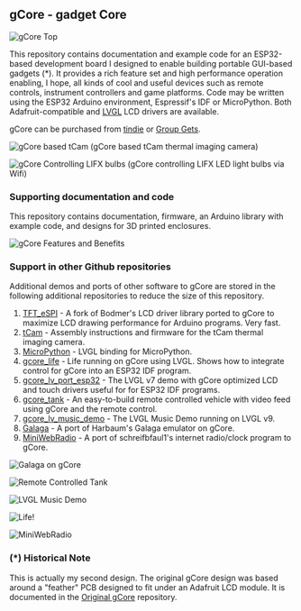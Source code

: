 ## gCore - gadget Core

![gCore Top](Pictures/gcore_rev3.png)
 
This repository contains documentation and example code for an ESP32-based development board I designed to enable building portable GUI-based gadgets (*).  It provides a rich feature set and high performance operation enabling, I hope, all kinds of cool and useful devices such as remote controls, instrument controllers and game platforms.  Code may be written using the ESP32 Arduino environment, Espressif's IDF or MicroPython.  Both Adafruit-compatible and [LVGL](https://lvgl.io) LCD drivers are available.

gCore can be purchased from [tindie](https://www.tindie.com/products/globoy/gcore-high-end-esp32-graphics-dev-board/) or [Group Gets](https://groupgets.com).

![gCore based tCam](Pictures/tcam_iron.png)
(gCore based tCam thermal imaging camera)

![gCore Controlling LIFX bulbs](Pictures/gcore_lifx_remote.png)
(gCore controlling LIFX LED light bulbs via Wifi)

### Supporting documentation and code
This repository contains documentation, firmware, an Arduino library with example code, and designs for 3D printed enclosures.

![gCore Features and Benefits](Pictures/gcore_feat_benefits.png)

### Support in other Github repositories
Additional demos and ports of other software to gCore are stored in the following additional repositories to reduce the size of this repository.

1. [TFT_eSPI](https://github.com/danjulio/TFT_eSPI) - A fork of Bodmer's LCD driver library ported to gCore to maximize LCD drawing performance for Arduino programs.  Very fast.
2. [tCam](https://github.com/danjulio/tCam) - Assembly instructions and firmware for the tCam thermal imaging camera.
3. [MicroPython](https://github.com/danjulio/lv_binding_micropython) - LVGL binding for MicroPython.
4. [gcore_life](https://github.com/danjulio/gcore_life) - Life running on gCore using LVGL.  Shows how to integrate control for gCore into an ESP32 IDF program.
5. [gcore\_lv\_port_esp32](https://github.com/danjulio/gcore_lv_port_esp32) - The LVGL v7 demo with gCore optimized LCD and touch drivers useful for for ESP32 IDF programs.
6. [gcore_tank](https://github.com/danjulio/gcore_tank) - An easy-to-build remote controlled vehicle with video feed using gCore and the remote control.
7. [gcore\_lv\_music_demo](https://github.com/danjulio/gcore_lvgl_music_player) - The LVGL Music Demo running on LVGL v9.
8. [Galaga](https://github.com/danjulio/gcore_galagino) - A port of Harbaum's Galaga emulator on gCore.
9. [MiniWebRadio](https://github.com/danjulio/ESP32-MiniWebRadio) - A port of schreifbfaul1's internet radio/clock program to gCore.

![Galaga on gCore](Pictures/gcore_galaga.png)

![Remote Controlled Tank](Pictures/tank_gcore.png)

![LVGL Music Demo](Pictures/lvgl_music_demo.png)

![Life!](Pictures/life.png)

![MiniWebRadio](Pictures/gCore_MiniWebRadio.png)

### (*) Historical Note
This is actually my second design.  The original gCore design was based around a "feather" PCB designed to fit under an Adafruit LCD module.  It is documented in the [Original gCore](https://github.com/danjulio/gCore-featherwing) repository.
